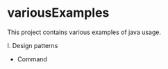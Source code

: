 # variousExamples
This project contains various examples of java usage. 

I. Design patterns
  - Command
